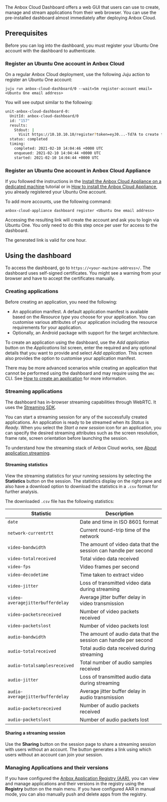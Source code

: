 The Anbox Cloud Dashboard offers a web GUI that users can use to create, manage and stream applications from their web browser. You can use the pre-installed dashboard almost immediately after deploying Anbox Cloud.

## Prerequisites
Before you can log into the dashboard, you must register your Ubuntu One account with the dashboard to authenticate.

### Register an Ubuntu One account in Anbox Cloud

On a regular Anbox Cloud deployment, use the following Juju action to register an Ubuntu One account:

    juju run anbox-cloud-dashboard/0 --wait=5m register-account email=<Ubuntu One email address>

You will see output similar to the following:

```sh
unit-anbox-cloud-dashboard-0:
  UnitId: anbox-cloud-dashboard/0
  id: "157"
  results:
    Stdout: |
      Visit https://10.10.10.10/register?token=eyJ0...-Td7A to create the new user
  status: completed
  timing:
    completed: 2021-02-10 14:04:46 +0000 UTC
    enqueued: 2021-02-10 14:04:44 +0000 UTC
    started: 2021-02-10 14:04:44 +0000 UTC
```

<a name="dashboard-access-appliance"></a>
### Register an Ubuntu One account in Anbox Cloud Appliance

If you followed the instructions in the [Install the Anbox Cloud Appliance on a dedicated machine](https://discourse.ubuntu.com/t/install-appliance/22681) tutorial or in [How to install the Anbox Cloud Appliance](https://discourse.ubuntu.com/t/how-to-install-the-anbox-cloud-appliance/29702), you already registered your Ubuntu One account.

To add more accounts, use the following command:

    anbox-cloud-appliance dashboard register <Ubuntu One email address>

Accessing the resulting link will create the account and ask you to login via Ubuntu One. You only need to do this step once per user for access to the dashboard.

The generated link is valid for one hour.

## Using the dashboard
To access the dashboard, go to `https://<your-machine-address>/`. The dashboard uses self-signed certificates. You might see a warning from your browser and have to accept the certificates manually.

### Creating applications

Before creating an application, you need the following:
* An application manifest. A default application manifest is available based on the *Resource type* you choose for your application. You can customise various attributes of your application including the resource requirements for your application.
* Optionally, an Android package with support for the target architecture.

To create an application using the dashboard, use the *Add application* button on the *Applications* list screen, enter the required and any optional details that you want to provide and select *Add application*. This screen also provides the option to customise your application manifest.

There may be more advanced scenarios while creating an application that cannot be performed using the dashboard and may require using the `amc` CLI. See [How to create an application](https://discourse.ubuntu.com/t/create-an-application/24198) for more information.

### Streaming applications

The dashboard has in-browser streaming capabilities through WebRTC. It uses the [Streaming SDK](https://discourse.ubuntu.com/t/anbox-cloud-sdks/17844#streaming-sdk).

You can start a streaming session for any of the successfully created applications. An application is ready to be streamed when its *Status* is *Ready*. When you select the *Start a new session* icon for an application, you can specify the desired streaming attributes such as the screen resolution, frame rate, screen orientation before launching the session.

To understand how the streaming stack of Anbox Cloud works, see [About application streaming](https://discourse.ubuntu.com/t/streaming-android-applications/17769).

#### Streaming statistics

View the streaming statistics for your running sessions by selecting the **Statistics** button on the session. The statistics display on the right pane and also have a download option to download the statistics in a `.csv` format for further analysis.

The downloaded `.csv` file has the following statistics:

| Statistic | Description |
| --------- |------------ |
| `date` | Date and time in ISO 8601 format |
| `network-currentrtt` | Current round-trip time of the network |
| `video-bandwidth` | The amount of video data that the session can handle per second |
| `video-totalreceived` | Total video data received |
| `video-fps` | Video frames per second |
| `video-decodetime` | Time taken to extract video |
| `video-jitter` | Loss of transmitted video data during streaming |
| `video-averagejitterbufferdelay` | Average jitter buffer delay in video transmission  |
| `video-packetsreceived` | Number of video packets received |
| `video-packetslost` | Number of video packets lost |
| `audio-bandwidth` | The amount of audio data that the session can handle per second |
| `audio-totalreceived` | Total audio data received during streaming |
| `audio-totalsamplesreceived` | Total number of audio samples received |
| `audio-jitter` | Loss of transmitted audio data during streaming |
| `audio-averagejitterbufferdelay` | Average jitter buffer delay in audio transmission |
| `audio-packetsreceived` | Number of audio packets received |
| `audio-packetslost` | Number of audio packets lost |

#### Sharing a streaming session

Use the **Sharing** button on the session page to share a streaming session with users without an account. The button generates a link using which users without an account can join your session.

### Managing Applications and their versions

If you have configured the [Anbox Application Registry (AAR)](https://discourse.ubuntu.com/t/application-registry/17761), you can view and manage applications and their versions in the registry using the **Registry** button on the main menu. If you have configured AAR in manual mode, you can also manually push and delete apps from the registry.
